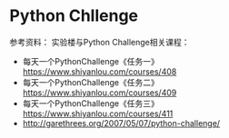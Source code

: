 # Python Chllenge

参考资料：
实验楼与Python Challenge相关课程：
- 每天一个PythonChallenge《任务一》 https://www.shiyanlou.com/courses/408
- 每天一个PythonChallenge《任务二》https://www.shiyanlou.com/courses/409
- 每天一个PythonChallenge《任务三》https://www.shiyanlou.com/courses/411
- http://garethrees.org/2007/05/07/python-challenge/